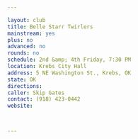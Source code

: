 ```yaml
---

layout: club
title: Belle Starr Twirlers
mainstream: yes
plus: no
advanced: no
rounds: no
schedule: 2nd &amp; 4th Friday, 7:30 PM
location: Krebs City Hall
address: 5 NE Washington St., Krebs, OK
state: OK
directions: 
caller: Skip Gates
contact: (918) 423-0442
website: 



---
```


